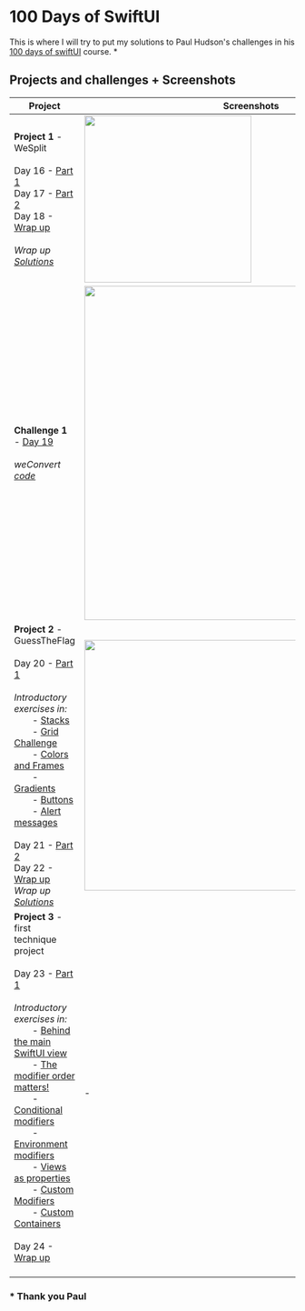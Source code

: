 # 100 Days of  SwiftUI

This is where I will try to put my solutions to Paul Hudson's challenges in his [100 days of swiftUI](https://www.hackingwithswift.com/100/swiftui) course. *


## Projects and challenges + Screenshots

Project|Screenshots
-|-																																				
**Project 1** - WeSplit<br/><br/> 				                                                                                                                                          Day 16 - [Part 1](https://www.hackingwithswift.com/100/swiftui/16)<br/> 				                                                                                                                                                                                                                                                    Day 17 - [Part 2](https://www.hackingwithswift.com/100/swiftui/17)<br/> 				                                                                                                                                                                                                                                                    Day 18 - [Wrap up](https://www.hackingwithswift.com/100/swiftui/18)<br/><br/> 				                                                                                                                                                                                                                                                    *Wrap up [Solutions](https://github.com/Ztottas/100-Days-of-SwiftUI/blob/main/Projects%20and%20challenges.md#project-1---wesplit)*	 				                                                                                                                                                                                                                                                    | 				                                                                                                                                                                                                                                                    <img src="https://user-images.githubusercontent.com/86367196/123831363-89cde200-d904-11eb-97ac-09c5678a57cb.png" width="294" object-fit="cover"><br/>
**Challenge 1** - [Day 19](https://www.hackingwithswift.com/100/swiftui/19)<br/><br/> 				                                                                                                                                                                                                                                                    *weConvert [code](https://github.com/Ztottas/100-Days-of-SwiftUI/blob/main/Projects%20and%20challenges.md#challenge-1---weconvert)* 				                                                                                                                                                                                                                                                    |  				                                                                                                                                                                                                                                                    <img src="https://user-images.githubusercontent.com/86367196/123831407-96523a80-d904-11eb-8853-09681af14d00.png" width="588" object-fit="cover">
 **Project 2** - GuessTheFlag<br/><br/> 				                                                                                                                                                                                                                                                    Day 20 - [Part 1](https://www.hackingwithswift.com/100/swiftui/20)<br/> 				                                                                                                                                                                                                                                                    &emsp;*Introductory exercises in:*<br/> 				                                                                                                                                                                                                                                                    &emsp;&emsp;- [Stacks](https://github.com/Ztottas/100-Days-of-SwiftUI/blob/main/introductory%20examples%20and%20exercises.md#stacks)<br/> 				                                                                                                                                                                                                                                                    &emsp;&emsp;- [Grid Challenge](https://github.com/Ztottas/100-Days-of-SwiftUI/blob/main/introductory%20examples%20and%20exercises.md#grid-challenge)<br/> 				                                                                                                                                                                                                                                                    &emsp;&emsp;- [Colors and Frames](https://github.com/Ztottas/100-Days-of-SwiftUI/blob/main/introductory%20examples%20and%20exercises.md#color-and-frames)<br/> &emsp;&emsp;- [Gradients](https://github.com/Ztottas/100-Days-of-SwiftUI/blob/main/introductory%20examples%20and%20exercises.md#gradients)<br/>      &emsp;&emsp;- [Buttons](https://github.com/Ztottas/100-Days-of-SwiftUI/blob/main/introductory%20examples%20and%20exercises.md#buttons)<br/>	          &emsp;&emsp;- [Alert messages](https://github.com/Ztottas/100-Days-of-SwiftUI/blob/main/introductory%20examples%20and%20exercises.md#alerts)<br/><br/>	          Day 21 - [Part 2](https://www.hackingwithswift.com/100/swiftui/21)<br/> 				                                                                                                                                                                                                                                                    Day 22 - [Wrap up](https://www.hackingwithswift.com/books/ios-swiftui/guess-the-flag-wrap-up)<br/> 				                                                                                                                                                                                                                                                    *Wrap up [Solutions](https://github.com/Ztottas/100-Days-of-SwiftUI/blob/main/Projects%20and%20challenges.md#project-2---guesstheflag)*	 				                                                                                                                                                                                                                                                    | 												 				                                                                                                                                                                                                                                                    <img src="https://user-images.githubusercontent.com/86367196/123831444-a23dfc80-d904-11eb-88c0-0baba01c8119.png" width="441" object-fit="cover">
**Project 3** - first technique project<br/><br/>		 				                                                                                                                                                                                                                                                    Day 23 - [Part 1](https://www.hackingwithswift.com/100/swiftui/23)<br/>	 				                                                                                                                                                                                                                                                    &emsp;*Introductory exercises in:*<br/>				 				                                                                                                                                                                                                                                                    &emsp;&emsp;- [Behind the main SwiftUI view](https://github.com/Ztottas/100-Days-of-SwiftUI/blob/main/introductory%20examples%20and%20exercises.md#behind-the-main-swiftui-view)<br/>	 				                                                                                                                                                                                                                                                    &emsp;&emsp;- [The modifier order matters!](https://github.com/Ztottas/100-Days-of-SwiftUI/blob/main/introductory%20examples%20and%20exercises.md#the-modifier-order-matters)<br/>	 				                                                                                                                                                                                                                                                    &emsp;&emsp;- [Conditional modifiers](https://github.com/Ztottas/100-Days-of-SwiftUI/blob/main/introductory%20examples%20and%20exercises.md#conditional-modifiers)<br/>	 				                                                                                                                                                                                                                                                    &emsp;&emsp;- [Environment modifiers](https://github.com/Ztottas/100-Days-of-SwiftUI/blob/main/introductory%20examples%20and%20exercises.md#environment-modifiers)<br/>	 				                                                                                                                                                                                                                                                    &emsp;&emsp;- [Views as properties](https://github.com/Ztottas/100-Days-of-SwiftUI/blob/main/introductory%20examples%20and%20exercises.md#views-as-properties)<br/>	 				                                                                                                                                                                                                                                                    &emsp;&emsp;- [Custom Modifiers](https://github.com/Ztottas/100-Days-of-SwiftUI/blob/main/introductory%20examples%20and%20exercises.md#custom-modifiers)<br/>	&emsp;&emsp;- [Custom Containers](https://github.com/Ztottas/100-Days-of-SwiftUI/blob/main/introductory%20examples%20and%20exercises.md#custom-containers)<br/><br/>		Day 24 - [Wrap up](https://www.hackingwithswift.com/100/swiftui/24)<br/><br/>                                                                                                                                                                                          |  				                                                                                                                                                                                                                                                    -   
 
 
 ### * Thank you Paul
